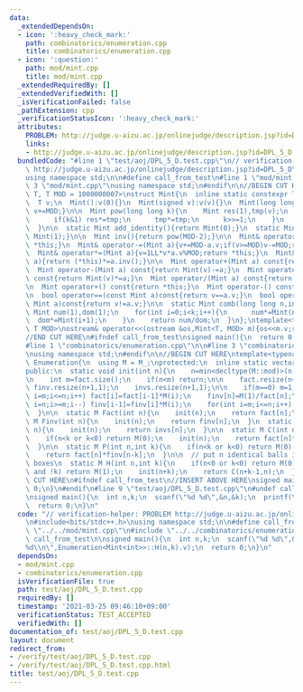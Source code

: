 ```yaml
---
data:
  _extendedDependsOn:
  - icon: ':heavy_check_mark:'
    path: combinatorics/enumeration.cpp
    title: combinatorics/enumeration.cpp
  - icon: ':question:'
    path: mod/mint.cpp
    title: mod/mint.cpp
  _extendedRequiredBy: []
  _extendedVerifiedWith: []
  _isVerificationFailed: false
  _pathExtension: cpp
  _verificationStatusIcon: ':heavy_check_mark:'
  attributes:
    PROBLEM: http://judge.u-aizu.ac.jp/onlinejudge/description.jsp?id=DPL_5_D
    links:
    - http://judge.u-aizu.ac.jp/onlinejudge/description.jsp?id=DPL_5_D
  bundledCode: "#line 1 \"test/aoj/DPL_5_D.test.cpp\"\n// verification-helper: PROBLEM\
    \ http://judge.u-aizu.ac.jp/onlinejudge/description.jsp?id=DPL_5_D\n\n#include<bits/stdc++.h>\n\
    using namespace std;\n\n#define call_from_test\n#line 1 \"mod/mint.cpp\"\n\n#line\
    \ 3 \"mod/mint.cpp\"\nusing namespace std;\n#endif\n\n//BEGIN CUT HERE\ntemplate<typename\
    \ T, T MOD = 1000000007>\nstruct Mint{\n  inline static constexpr T mod = MOD;\n\
    \  T v;\n  Mint():v(0){}\n  Mint(signed v):v(v){}\n  Mint(long long t){v=t%MOD;if(v<0)\
    \ v+=MOD;}\n\n  Mint pow(long long k){\n    Mint res(1),tmp(v);\n    while(k){\n\
    \      if(k&1) res*=tmp;\n      tmp*=tmp;\n      k>>=1;\n    }\n    return res;\n\
    \  }\n\n  static Mint add_identity(){return Mint(0);}\n  static Mint mul_identity(){return\
    \ Mint(1);}\n\n  Mint inv(){return pow(MOD-2);}\n\n  Mint& operator+=(Mint a){v+=a.v;if(v>=MOD)v-=MOD;return\
    \ *this;}\n  Mint& operator-=(Mint a){v+=MOD-a.v;if(v>=MOD)v-=MOD;return *this;}\n\
    \  Mint& operator*=(Mint a){v=1LL*v*a.v%MOD;return *this;}\n  Mint& operator/=(Mint\
    \ a){return (*this)*=a.inv();}\n\n  Mint operator+(Mint a) const{return Mint(v)+=a;}\n\
    \  Mint operator-(Mint a) const{return Mint(v)-=a;}\n  Mint operator*(Mint a)\
    \ const{return Mint(v)*=a;}\n  Mint operator/(Mint a) const{return Mint(v)/=a;}\n\
    \n  Mint operator+() const{return *this;}\n  Mint operator-() const{return v?Mint(MOD-v):Mint(v);}\n\
    \n  bool operator==(const Mint a)const{return v==a.v;}\n  bool operator!=(const\
    \ Mint a)const{return v!=a.v;}\n\n  static Mint comb(long long n,int k){\n   \
    \ Mint num(1),dom(1);\n    for(int i=0;i<k;i++){\n      num*=Mint(n-i);\n    \
    \  dom*=Mint(i+1);\n    }\n    return num/dom;\n  }\n};\ntemplate<typename T,\
    \ T MOD>\nostream& operator<<(ostream &os,Mint<T, MOD> m){os<<m.v;return os;}\n\
    //END CUT HERE\n#ifndef call_from_test\nsigned main(){\n  return 0;\n}\n#endif\n\
    #line 1 \"combinatorics/enumeration.cpp\"\n\n#line 3 \"combinatorics/enumeration.cpp\"\
    \nusing namespace std;\n#endif\n\n//BEGIN CUT HERE\ntemplate<typename M_>\nclass\
    \ Enumeration{\n  using M = M_;\nprotected:\n  inline static vector<M> fact,finv,invs;\n\
    public:\n  static void init(int n){\n    n=min<decltype(M::mod)>(n,M::mod-1);\n\
    \n    int m=fact.size();\n    if(n<m) return;\n\n    fact.resize(n+1,1);\n   \
    \ finv.resize(n+1,1);\n    invs.resize(n+1,1);\n\n    if(m==0) m=1;\n    for(int\
    \ i=m;i<=n;i++) fact[i]=fact[i-1]*M(i);\n    finv[n]=M(1)/fact[n];\n    for(int\
    \ i=n;i>=m;i--) finv[i-1]=finv[i]*M(i);\n    for(int i=m;i<=n;i++) invs[i]=finv[i]*fact[i-1];\n\
    \  }\n\n  static M Fact(int n){\n    init(n);\n    return fact[n];\n  }\n  static\
    \ M Finv(int n){\n    init(n);\n    return finv[n];\n  }\n  static M Invs(int\
    \ n){\n    init(n);\n    return invs[n];\n  }\n\n  static M C(int n,int k){\n\
    \    if(n<k or k<0) return M(0);\n    init(n);\n    return fact[n]*finv[n-k]*finv[k];\n\
    \  }\n\n  static M P(int n,int k){\n    if(n<k or k<0) return M(0);\n    init(n);\n\
    \    return fact[n]*finv[n-k];\n  }\n\n  // put n identical balls into k distinct\
    \ boxes\n  static M H(int n,int k){\n    if(n<0 or k<0) return M(0);\n    if(!n\
    \ and !k) return M(1);\n    init(n+k);\n    return C(n+k-1,n);\n  }\n};\n//END\
    \ CUT HERE\n#ifndef call_from_test\n//INSERT ABOVE HERE\nsigned main(){\n  return\
    \ 0;\n}\n#endif\n#line 9 \"test/aoj/DPL_5_D.test.cpp\"\n#undef call_from_test\n\
    \nsigned main(){\n  int n,k;\n  scanf(\"%d %d\",&n,&k);\n  printf(\"%d\\n\",Enumeration<Mint<int>>::H(n,k).v);\n\
    \  return 0;\n}\n"
  code: "// verification-helper: PROBLEM http://judge.u-aizu.ac.jp/onlinejudge/description.jsp?id=DPL_5_D\n\
    \n#include<bits/stdc++.h>\nusing namespace std;\n\n#define call_from_test\n#include\
    \ \"../../mod/mint.cpp\"\n#include \"../../combinatorics/enumeration.cpp\"\n#undef\
    \ call_from_test\n\nsigned main(){\n  int n,k;\n  scanf(\"%d %d\",&n,&k);\n  printf(\"\
    %d\\n\",Enumeration<Mint<int>>::H(n,k).v);\n  return 0;\n}\n"
  dependsOn:
  - mod/mint.cpp
  - combinatorics/enumeration.cpp
  isVerificationFile: true
  path: test/aoj/DPL_5_D.test.cpp
  requiredBy: []
  timestamp: '2021-03-25 09:46:10+09:00'
  verificationStatus: TEST_ACCEPTED
  verifiedWith: []
documentation_of: test/aoj/DPL_5_D.test.cpp
layout: document
redirect_from:
- /verify/test/aoj/DPL_5_D.test.cpp
- /verify/test/aoj/DPL_5_D.test.cpp.html
title: test/aoj/DPL_5_D.test.cpp
---
```

